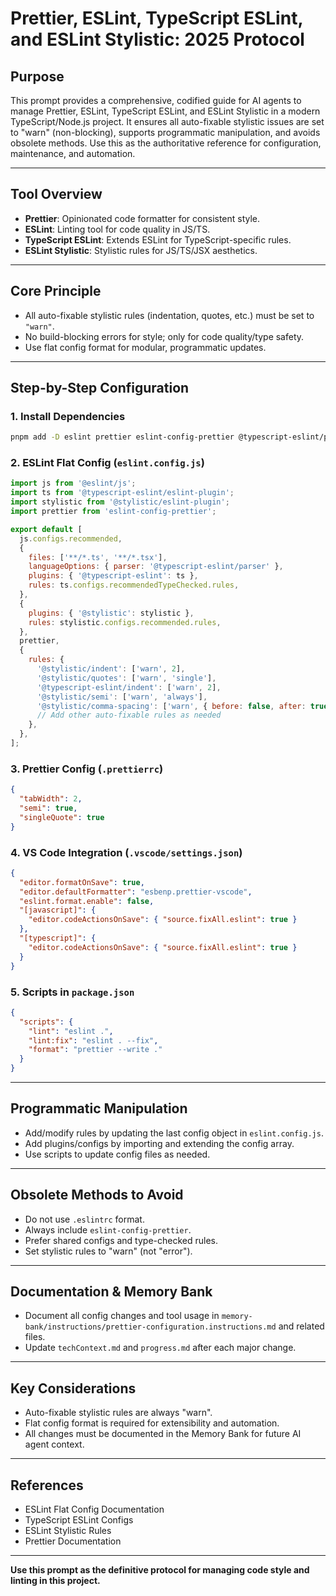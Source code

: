 # Prettier, ESLint, TypeScript ESLint, and ESLint Stylistic: 2025 Protocol

## Purpose
This prompt provides a comprehensive, codified guide for AI agents to manage Prettier, ESLint, TypeScript ESLint, and ESLint Stylistic in a modern TypeScript/Node.js project. It ensures all auto-fixable stylistic issues are set to "warn" (non-blocking), supports programmatic manipulation, and avoids obsolete methods. Use this as the authoritative reference for configuration, maintenance, and automation.

---

## Tool Overview
- **Prettier**: Opinionated code formatter for consistent style.
- **ESLint**: Linting tool for code quality in JS/TS.
- **TypeScript ESLint**: Extends ESLint for TypeScript-specific rules.
- **ESLint Stylistic**: Stylistic rules for JS/TS/JSX aesthetics.

---

## Core Principle
- All auto-fixable stylistic rules (indentation, quotes, etc.) must be set to `"warn"`.
- No build-blocking errors for style; only for code quality/type safety.
- Use flat config format for modular, programmatic updates.

---

## Step-by-Step Configuration

### 1. Install Dependencies
```bash
pnpm add -D eslint prettier eslint-config-prettier @typescript-eslint/parser @typescript-eslint/eslint-plugin @stylistic/eslint-plugin
```

### 2. ESLint Flat Config (`eslint.config.js`)
```js
import js from '@eslint/js';
import ts from '@typescript-eslint/eslint-plugin';
import stylistic from '@stylistic/eslint-plugin';
import prettier from 'eslint-config-prettier';

export default [
  js.configs.recommended,
  {
    files: ['**/*.ts', '**/*.tsx'],
    languageOptions: { parser: '@typescript-eslint/parser' },
    plugins: { '@typescript-eslint': ts },
    rules: ts.configs.recommendedTypeChecked.rules,
  },
  {
    plugins: { '@stylistic': stylistic },
    rules: stylistic.configs.recommended.rules,
  },
  prettier,
  {
    rules: {
      '@stylistic/indent': ['warn', 2],
      '@stylistic/quotes': ['warn', 'single'],
      '@typescript-eslint/indent': ['warn', 2],
      '@stylistic/semi': ['warn', 'always'],
      '@stylistic/comma-spacing': ['warn', { before: false, after: true }],
      // Add other auto-fixable rules as needed
    },
  },
];
```

### 3. Prettier Config (`.prettierrc`)
```json
{
  "tabWidth": 2,
  "semi": true,
  "singleQuote": true
}
```

### 4. VS Code Integration (`.vscode/settings.json`)
```json
{
  "editor.formatOnSave": true,
  "editor.defaultFormatter": "esbenp.prettier-vscode",
  "eslint.format.enable": false,
  "[javascript]": {
    "editor.codeActionsOnSave": { "source.fixAll.eslint": true }
  },
  "[typescript]": {
    "editor.codeActionsOnSave": { "source.fixAll.eslint": true }
  }
}
```

### 5. Scripts in `package.json`
```json
{
  "scripts": {
    "lint": "eslint .",
    "lint:fix": "eslint . --fix",
    "format": "prettier --write ."
  }
}
```

---

## Programmatic Manipulation
- Add/modify rules by updating the last config object in `eslint.config.js`.
- Add plugins/configs by importing and extending the config array.
- Use scripts to update config files as needed.

---

## Obsolete Methods to Avoid
- Do not use `.eslintrc` format.
- Always include `eslint-config-prettier`.
- Prefer shared configs and type-checked rules.
- Set stylistic rules to "warn" (not "error").

---

## Documentation & Memory Bank
- Document all config changes and tool usage in `memory-bank/instructions/prettier-configuration.instructions.md` and related files.
- Update `techContext.md` and `progress.md` after each major change.

---

## Key Considerations
- Auto-fixable stylistic rules are always "warn".
- Flat config format is required for extensibility and automation.
- All changes must be documented in the Memory Bank for future AI agent context.

---

## References
- ESLint Flat Config Documentation
- TypeScript ESLint Configs
- ESLint Stylistic Rules
- Prettier Documentation

---

**Use this prompt as the definitive protocol for managing code style and linting in this project.**
